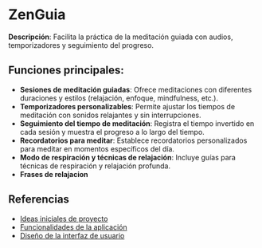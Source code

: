 # ZenGuia
**Descripción**: Facilita la práctica de la meditación guiada con audios, temporizadores y seguimiento del progreso.

## Funciones principales:
- **Sesiones de meditación guiadas**: Ofrece meditaciones con diferentes duraciones y estilos (relajación, enfoque, mindfulness, etc.).
- **Temporizadores personalizables**: Permite ajustar los tiempos de meditación con sonidos relajantes y sin interrupciones.
- **Seguimiento del tiempo de meditación**: Registra el tiempo invertido en cada sesión y muestra el progreso a lo largo del tiempo.
- **Recordatorios para meditar**: Establece recordatorios personalizados para meditar en momentos específicos del día.
- **Modo de respiración y técnicas de relajación**: Incluye guías para técnicas de respiración y relajación profunda.
- **Frases de relajacion**

## Referencias

- [Ideas iniciales de proyecto](docs/ideas.md)
- [Funcionalidades de la aplicación](docs/funcionalidades.md)
- [Diseño de la interfaz de usuario](docs/ui.md)
